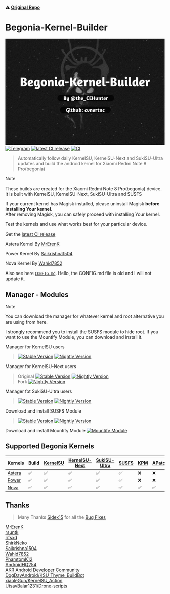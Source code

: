 #### ⚠️ [Original Repo](https://github.com/PhamtomK12/Android-Kernel-Builder)
# Begonia-Kernel-Builder
![Artifacts](./.assets/aboutphoto.jpg)
[![Telegram](https://img.shields.io/badge/Follow-Telegram-blue.svg?logo=telegram)](https://t.me/cvnertnc)
[![latest CI release](https://img.shields.io/github/v/release/cvnertnc/Begonia-Kernel-Builder?label=Release&logo=github)](https://github.com/cvnertnc/Begonia-Kernel-Builder/releases/latest)
[![CI](https://github.com/cvnertnc/Begonia-Kernel-Builder/actions/workflows/ci.yml/badge.svg)](https://github.com/cvnertnc/Begonia-Kernel-Builder/actions/workflows/ci.yml)

> Automatically follow daily KernelSU, KernelSU-Next and SukiSU-Ultra updates and build the android kernel for Xiaomi Redmi Note 8 Pro(begonia)

> [!NOTE]
> These builds are created for the Xiaomi Redmi Note 8 Pro(begonia) device. It is built with KernelSU, KernelSU-Next, SukiSU-Ultra and SUSFS
>
> If your current kernel has Magisk installed, please uninstall Magisk **before installing Your kernel**.  
> After removing Magisk, you can safely proceed with installing Your kernel.
>
> Test the kernels and use what works best for your particular device.
>

Get the [latest CI release](https://github.com/cvnertnc/Begonia-Kernel-Builder/releases/latest)

Astera Kernel By [MrErenK](https://github.com/MrErenK)

Power Kernel By [Saikrishna1504](https://github.com/Saikrishna1504/kernel_xiaomi_mt6785)

Nova Kernel By [Wahid7852](https://github.com/Wahid7852)

Also see here [`CONFIG.md`](./CONFIG.md). Hello, the CONFIG.md file is old and I will not update it.

## Manager - Modules
> [!NOTE]
> You can download the manager for whatever kernel and root alternative you are using from here.
>
> I strongly recommend you to install the SUSFS module to hide root. If you want to use the Mountify Module, you can download and install it.
>

Manager for KernelSU users
> [![Stable Version](https://img.shields.io/github/v/release/rsuntk/KernelSU?label=Release&logo=github)](https://github.com/rsuntk/KernelSU/releases/latest) [![Nightly Version](https://img.shields.io/badge/Nightly%20Release-gray?logo=hackthebox&logoColor=fff)](https://nightly.link/rsuntk/KernelSU/workflows/build-manager/main/manager)

Manager for KernelSU-Next users
> Original [![Stable Version](https://img.shields.io/github/v/release/KernelSU-Next/KernelSU-Next?label=Release&logo=github)](https://github.com/KernelSU-Next/KernelSU-Next/releases/latest) [![Nightly Version](https://img.shields.io/badge/Nightly%20Release-gray?logo=hackthebox&logoColor=fff)](https://nightly.link/KernelSU-Next/KernelSU-Next/workflows/build-manager-ci/next/Manager)  
> Fork [![Nightly Version](https://img.shields.io/badge/Nightly%20Release-gray?logo=hackthebox&logoColor=fff)](https://github.com/TheWildJames/KernelSU-Next/actions)

Manager fot SukiSU-Ultra users
> [![Stable Version](https://img.shields.io/github/v/release/SukiSU-Ultra/SukiSU-Ultra?label=Release&logo=github)](https://github.com/SukiSU-Ultra/SukiSU-Ultra/releases/latest) [![Nightly Version](https://img.shields.io/badge/Nightly%20Release-gray?logo=hackthebox&logoColor=fff)](https://nightly.link/SukiSU-Ultra/SukiSU-Ultra/workflows/build-manager/main/manager)

Download and install SUSFS Module
> [![Stable Version](https://img.shields.io/github/v/release/sidex15/susfs4ksu-module?label=Release&logo=github)](https://github.com/sidex15/susfs4ksu-module/releases/latest) [![Nightly Version](https://img.shields.io/badge/Nightly%20Release-gray?logo=hackthebox&logoColor=fff)](https://nightly.link/sidex15/susfs4ksu-module/workflows/build/v1.5.2+)

Download and install Mountify Module [![Mountify Module](https://img.shields.io/github/v/release/backslashxx/mountify?label=Release&logo=github)](https://github.com/backslashxx/mountify/releases/latest)

## Supported Begonia Kernels      
| Kernels | Build | [KernelSU](https://github.com/rsuntk/KernelSU) | [KernelSU-Next](https://github.com/KernelSU-Next/KernelSU-Next) | [SukiSU-Ultra](https://github.com/SukiSU-Ultra/SukiSU-Ultra) | [SUSFS](https://gitlab.com/simonpunk/susfs4ksu) | [KPM](https://github.com/SukiSU-Ultra/SukiSU_KernelPatch_patch) | [APatch](https://github.com/bmax121/APatch) |      
|---------|-------|----------|--------------|------------------------|-------|-------|--------|    
| [Astera](https://github.com/xiaomi-begonia-dev/android_kernel_xiaomi_mt6785) | ✅ | ✅ | ✅ | ✅ | ✅ | ❌ | ❌ |    
| [Power](https://github.com/Saikrishna1504/kernel_xiaomi_mt6785) | ✅ | ✅ | ✅ | ✅ | ✅ | ❌ | ❌ |    
| [Nova](https://github.com/Nova-Kernels/kernel_xiaomi_mt6785) | ✅ | ✅ | ✅ | ✅ | ✅ | ✅ | ✅ |

## Thanks
  
> Many Thanks [Sidex15](https://github.com/sidex15) for all the [Bug Fixes](https://github.com/cvnertnc/Begonia-Kernel-Builder/commit/a6aad58fa292b0fab54199ab4f982c286b35cb6d)

[MrErenK](https://github.com/MrErenK)  
[rsuntk](https://github.com/rsuntk)  
[rifsxd](https://github.com/rifsxd)  
[ShirkNeko](https://github.com/ShirkNeko)  
[Saikrishna1504](https://github.com/Saikrishna1504)  
[Wahid7852](https://github.com/Wahid7852)  
[PhamtomK12](https://github.com/PhamtomK12)  
[AndroidHQ254](https://github.com/AndroidHQ254)  
[AKR Android Developer Community](https://www.akr-developers.com/)  
[DogDayAndroid/KSU_Thyme_BuildBot](https://github.com/DogDayAndroid/KSU_Thyme_BuildBot)  
[xiaoleGun/KernelSU_Action](https://github.com/xiaoleGun/KernelSU_Action)  
[UtsavBalar1231/Drone-scripts](https://github.com/UtsavBalar1231/Drone-scripts)  
